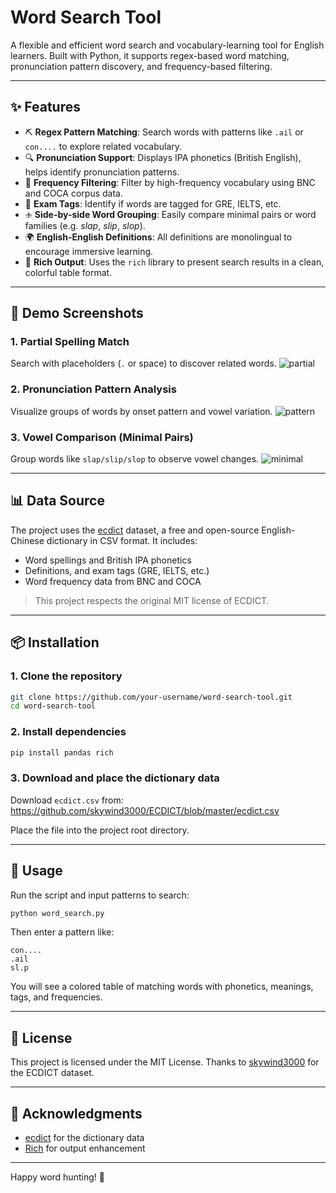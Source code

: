 

# Word Search Tool

A flexible and efficient word search and vocabulary-learning tool for English learners. Built with Python, it supports regex-based word matching, pronunciation pattern discovery, and frequency-based filtering.

---

## ✨ Features

- ⛏️ **Regex Pattern Matching**: Search words with patterns like `.ail` or `con....` to explore related vocabulary.
- 🔍 **Pronunciation Support**: Displays IPA phonetics (British English), helps identify pronunciation patterns.
- 🔢 **Frequency Filtering**: Filter by high-frequency vocabulary using BNC and COCA corpus data.
- 🔹 **Exam Tags**: Identify if words are tagged for GRE, IELTS, etc.
- 🕁️ **Side-by-side Word Grouping**: Easily compare minimal pairs or word families (e.g. *slap*, *slip*, *slop*).
- 🌍 **English-English Definitions**: All definitions are monolingual to encourage immersive learning.
- 🌟 **Rich Output**: Uses the `rich` library to present search results in a clean, colorful table format.

---

## 🔹 Demo Screenshots

### 1. Partial Spelling Match
Search with placeholders (`.` or space) to discover related words.
![partial](https://github.com/user-attachments/assets/b4378e07-8376-474b-b920-04ce8f508294)

### 2. Pronunciation Pattern Analysis
Visualize groups of words by onset pattern and vowel variation.
![pattern](https://github.com/user-attachments/assets/e4402d0c-457a-4cc7-a4bd-87c77a2f5ea6)

### 3. Vowel Comparison (Minimal Pairs)
Group words like `slap/slip/slop` to observe vowel changes.
![minimal](https://github.com/user-attachments/assets/1d00653f-be1b-4bee-9985-b3b1c2148ee5)

---

## 📊 Data Source

The project uses the [ecdict](https://github.com/skywind3000/ecdict) dataset, a free and open-source English-Chinese dictionary in CSV format. It includes:

- Word spellings and British IPA phonetics
- Definitions, and exam tags (GRE, IELTS, etc.)
- Word frequency data from BNC and COCA

> This project respects the original MIT license of ECDICT.

---

## 📦 Installation

### 1. Clone the repository
```bash
git clone https://github.com/your-username/word-search-tool.git
cd word-search-tool
```

### 2. Install dependencies
```bash
pip install pandas rich
```

### 3. Download and place the dictionary data
Download `ecdict.csv` from:
https://github.com/skywind3000/ECDICT/blob/master/ecdict.csv

Place the file into the project root directory.

---

## 🚀 Usage

Run the script and input patterns to search:
```bash
python word_search.py
```
Then enter a pattern like:
```
con....
.ail
sl.p
```
You will see a colored table of matching words with phonetics, meanings, tags, and frequencies.

---

## 📍 License

This project is licensed under the MIT License.
Thanks to [skywind3000](https://github.com/skywind3000) for the ECDICT dataset.

---

## 🙏 Acknowledgments

- [ecdict](https://github.com/skywind3000/ecdict) for the dictionary data
- [Rich](https://github.com/Textualize/rich) for output enhancement

---

Happy word hunting! 🤖
```
